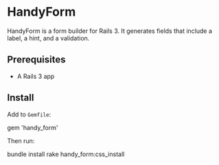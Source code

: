 HandyForm
=========

HandyForm is a form builder for Rails 3. It generates fields that include a label, a hint, and a validation.

Prerequisites
-------------

* A Rails 3 app

Install
-------

Add to <code>Gemfile</code>:

   gem 'handy_form'

Then run:

   bundle install
   rake handy_form:css_install


